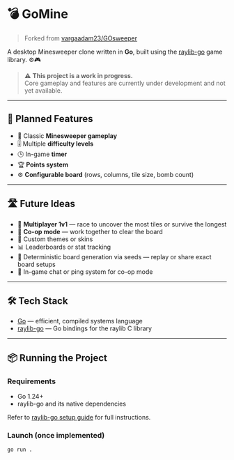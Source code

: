 # 💣 GoMine

> Forked from [vargaadam23/GOsweeper](https://github.com/vargaadam23/GOsweeper)

A desktop Minesweeper clone written in **Go**, built using the [raylib-go](https://github.com/gen2brain/raylib-go) game library. ⚙️🎮

> ⚠️ **This project is a work in progress.**  
> Core gameplay and features are currently under development and not yet available.

---

## 🎯 Planned Features

- 🧩 Classic **Minesweeper gameplay**
- 🎚️ Multiple **difficulty levels**
- 🕒 In-game **timer**
- 🏆 **Points system**
- ⚙️ **Configurable board** (rows, columns, tile size, bomb count)

---

## 🛣️ Future Ideas

- 🔁 **Multiplayer 1v1** — race to uncover the most tiles or survive the longest
- 🤝 **Co-op mode** — work together to clear the board
- 🎨 Custom themes or skins
- 📊 Leaderboards or stat tracking
- 🌱 Deterministic board generation via seeds — replay or share exact board setups
- 💬 In-game chat or ping system for co-op mode

---

## 🛠️ Tech Stack

- [Go](https://golang.org/) — efficient, compiled systems language
- [raylib-go](https://github.com/gen2brain/raylib-go) — Go bindings for the raylib C library

---

## 📦 Running the Project

### Requirements

- Go 1.24+
- raylib-go and its native dependencies

Refer to [raylib-go setup guide](https://github.com/gen2brain/raylib-go#requirements) for full instructions.

### Launch (once implemented)

```bash
go run .
```
